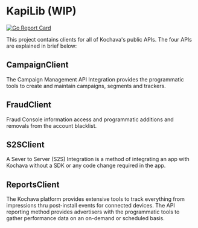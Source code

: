 # KapiLib (WIP)

[![Go Report Card](https://goreportcard.com/badge/github.com/TengLun/kapiLib)](https://goreportcard.com/report/github.com/TengLun/kapiLib)

This project contains clients for all of Kochava's public APIs. The four
APIs are explained in brief below:


## CampaignClient
The Campaign Management API Integration provides the programmatic tools to create
and maintain campaigns, segments and trackers.

## FraudClient
Fraud Console information access and programmatic additions and removals from
the account blacklist.

## S2SClient
A Sever to Server (S2S) Integration is a method of integrating an app with Kochava
without a SDK or any code change required in the app.

## ReportsClient 
The Kochava platform provides extensive tools to track everything from impressions
thru post-install events for connected devices. The API reporting method provides
advertisers with the programmatic tools to gather performance data on an on-demand
or scheduled basis.
